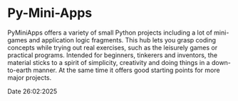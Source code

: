# Py-Mini-Apps
PyMiniApps offers a variety of small Python projects including a lot of mini-games and application logic fragments. 
This hub lets you grasp coding concepts while trying out real exercises, such as the leisurely games or practical programs.
Intended for beginners, tinkerers and inventors, the material sticks to a spirit of simplicity, creativity and doing things in a down-to-earth manner.
At the same time it offers good starting points for more major projects.

Date 26:02:2025